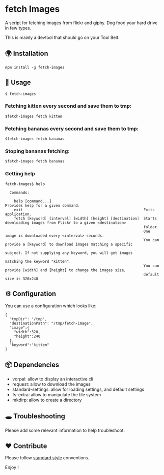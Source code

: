 # fetch Images

A script for fetching images from flickr and giphy. Dog food your hard drive in few types.

This is mainly a devtool that should go on your Tool Belt.

## 🌍 Installation

`npm install -g fetch-images`

## 👋 Usage

`$ fetch-images`

### Fetching kitten every second and save them to tmp:

`$fetch-images fetch kitten`

### Fetching bananas every second and save them to tmp:

`$fetch-images fetch bananas`

### Stoping bananas fetching:

`$fetch-images fetch bananas`

### Getting help

```
fetch-images$ help

  Commands:

    help [command...]                                          Provides help for a given command.
    exit                                                       Exits application.
    fetch [keyword] [interval] [width] [height] [destination]  Starts downloading images from Flickr to a given <destination>
                                                               folder.
                                                               One image is downloaded every <interval> seconds.
                                                               You can provide a [keyword] to download images matching a specific
                                                               subject. If not supplying any keyword, you will get images
                                                               matching the keyword "kitten".
                                                               You can provide [width] and [height] to change the images size,
                                                               default size is 320x240

```

## ⚙ Configuration

You can use a configuration which looks like:

``` 
{
  "tmpDir": "/tmp",
  "destinationPath": "/tmp/fetch-image",
  "image":{
    "width":320,
    "height":240
  },
  "keyword":"kitten"
}
```

## 📦 Dependencies

- vorpal: allow to display an interactive cli
- request: allow to download the images
- standard-settings: allow for loading settings, and default settings
- fs-extra: allow to manipulate the file system
- mkdirp: allow to create a directory

## 🕳 Troubleshooting

Please add some relevant information to help troubleshoot.

## ❤️ Contribute

Please follow [standard style](https://github.com/feross/standard) conventions.

Enjoy !